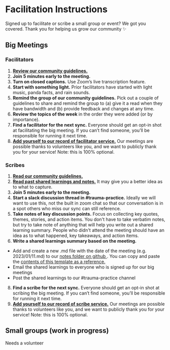 # Facilitation Instructions
Signed up to facilitate or scribe a small group or event? We got you covered. Thank you for helping us grow our community ✨

## Big Meetings

### Facilitators
1. [**Review our community guidelines.**](https://github.com/department-of-veterans-affairs/va.gov-team/blob/master/teams/shared-support/trauma/community-guidelines.md) 
2. **Join 5 minutes early to the meeting.**
3. **Turn on closed captions.** Use Zoom’s live transcription feature.
5. **Start with something light.** Prior facilitators have started with light music, panda facts, and rain sounds.
6. **Remind the group of our community guidelines.** Pick out a couple of guidelines to share and remind the group to (a) give it a read when they have bandwidth and (b) provide feedback and changes at any time.
7. **Review the topics of the week** in the order they were added (or by importance).
8. **Find a facilitator for the next sync.** Everyone should get an opt-in shot at facilitating the big meeting. If you can’t find someone, you’ll be responsible for running it next time.
9. [**Add yourself to our record of facilitator service.**](https://github.com/department-of-veterans-affairs/va.gov-team/tree/master/teams/shared-support/trauma) Our meetings are possible thanks to volunteers like you, and we want to publicly thank you for your service! Note: this is 100% optional. 

### Scribes
1. [**Read our community guidelines.**](https://github.com/department-of-veterans-affairs/va.gov-team/blob/master/teams/shared-support/trauma/community-guidelines.md) 
2. [**Read past shared learnings and notes.**](https://github.com/department-of-veterans-affairs/va.gov-team/tree/master/teams/shared-support/trauma/notes) It may give you a better idea as to what to capture.
3. **Join 5 minutes early to the meeting.** 
4. **Start a slack discussion thread in #trauma-practice.** Ideally we will want to use this, not the built in zoom chat so that our conversation is in a spot others who miss our sync can still reference. 
5. **Take notes of key discussion points.** Focus on collecting key quotes, themes, stories, and action items. You don't have to take verbatim notes, but try to take note of anything that will help you write out a shared learning summary. People who didn't attend the meeting should have an idea as to what happened, key takeaways, and action items.
6. **Write a shared learnings summary based on the meeting.**
  - Add and create a new .md file with the date of the meeting (e.g. 2023/01/11.md) to our [notes folder on github ](https://github.com/department-of-veterans-affairs/va.gov-team/tree/master/teams/shared-support/trauma/notes). You can copy and paste the [contents of this template as a reference.](https://github.com/department-of-veterans-affairs/va.gov-team/blob/master/teams/shared-support/trauma/notes/YYYY-MM-DD.md)
  - Email the shared learnings to everyone who is signed up for our big meetings
  - Post the shared learnings to our #trauma-practice channel
8. **Find a scribe for the next sync.** Everyone should get an opt-in shot at scribing the big meeting. If you can’t find someone, you’ll be responsible for running it next time.
9. [**Add yourself to our record of scribe service.**](https://github.com/department-of-veterans-affairs/va.gov-team/tree/master/teams/shared-support/trauma) Our meetings are possible thanks to volunteers like you, and we want to publicly thank you for your service! Note: this is 100% optional. 

## Small groups (work in progress)
Needs a volunteer

